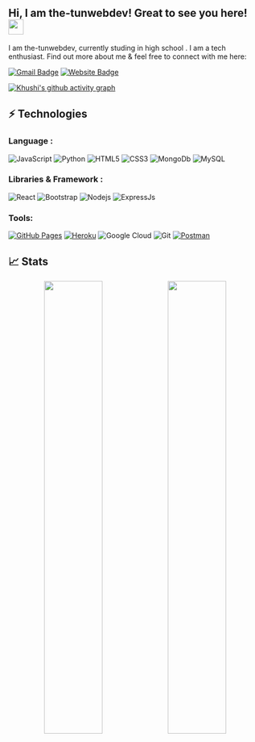 ## Hi, I am the-tunwebdev! Great to see you here! <img src="https://raw.githubusercontent.com/aemmadi/aemmadi/master/wave.gif" width="30px">

I am the-tunwebdev, currently studing  in high school . I am a tech enthusiast. Find out more about me & feel free to connect with me here:


[![Gmail Badge](https://img.shields.io/badge/-the.tunwebdev@gmail.com-c14438?style=flat-square&logo=Gmail&logoColor=white&link=mailto:the-tunwebdev@gmail.com)](mailto:the-tunwebdev@gmail.com)
[![Website Badge](https://img.shields.io/badge/-Portfolio-black?style=flat-square&logo=Wordpress&logoColor=white&link=https://khushi0321.github.io/portfolio/#/)](https://khushi0321.github.io/portfolio/#/)

[![Khushi's github activity graph](https://activity-graph.herokuapp.com/graph?username=the-tunwebdev&theme=xcode)](https://git.io/the-tunwebdev)

## ⚡ Technologies

### Language :

![JavaScript](https://img.shields.io/badge/-JavaScript-black?style=flat-square&logo=javascript)
![Python](https://img.shields.io/badge/-Python-black?style=flat-square&logo=Python)
![HTML5](https://img.shields.io/badge/-HTML5-E34F26?style=flat-square&logo=html5&logoColor=white)
![CSS3](https://img.shields.io/badge/-CSS3-1572B6?style=flat-square&logo=css3)
![MongoDb](https://img.shields.io/badge/-MongoDb-007ACC?style=flat-square&logo=mongodb)
![MySQL](https://img.shields.io/badge/-MySQL-black?style=flat-square&logo=mysql)
### Libraries & Framework :

![React](https://img.shields.io/badge/-React-black?style=flat-square&logo=react)
![Bootstrap](https://img.shields.io/badge/-Bootstrap-563D7C?style=flat-square&logo=bootstrap)
![Nodejs](https://img.shields.io/badge/-Nodejs-black?style=flat-square&logo=Node.js)
![ExpressJs](https://img.shields.io/badge/-Expressjs-black?style=flat-square&logo=Express.js)


### Tools:

<a href="#"><img alt="GitHub Pages" src="https://img.shields.io/badge/GitHub%20Pages-%23327FC7.svg?logo=github&logoColor=white"></a> 
<a href="#"><img alt="Heroku" src="https://img.shields.io/badge/Heroku%20-%23430098.svg?logo=heroku&logoColor=white"></a>
![Google Cloud](https://img.shields.io/badge/Google%20Cloud-black?style=flat-square&logo=google-cloud)
![Git](https://img.shields.io/badge/-Git-black?style=flat-square&logo=git)
<a href="#"><img alt="Postman" src="https://img.shields.io/badge/Postman-FF6C37?logo=postman&logoColor=white"></a>

## 📈 Stats

<p align="center">

  <img width="48%" src="https://github-readme-stats.vercel.app/api?username=the-tunwebdev&show_icons=true&theme=tokyonight" />
  <img width="48%" src="https://github-readme-streak-stats.herokuapp.com/?user=the-tunwebdev&theme=tokyonight" />
</p>

<br>


